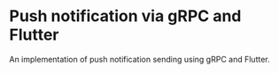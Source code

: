 # Push notification via gRPC and Flutter #

An implementation of push notification sending using gRPC and Flutter.